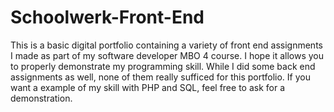# Schoolwerk-Front-End
This is a basic digital portfolio containing a variety of front end assignments I made as part of my software developer MBO 4 course. I hope it allows you to properly demonstrate my programming skill. 
While I did some back end assignments as well, none of them really sufficed for this portfolio. If you want a example of my skill with PHP and SQL, feel free to ask for a demonstration. 


